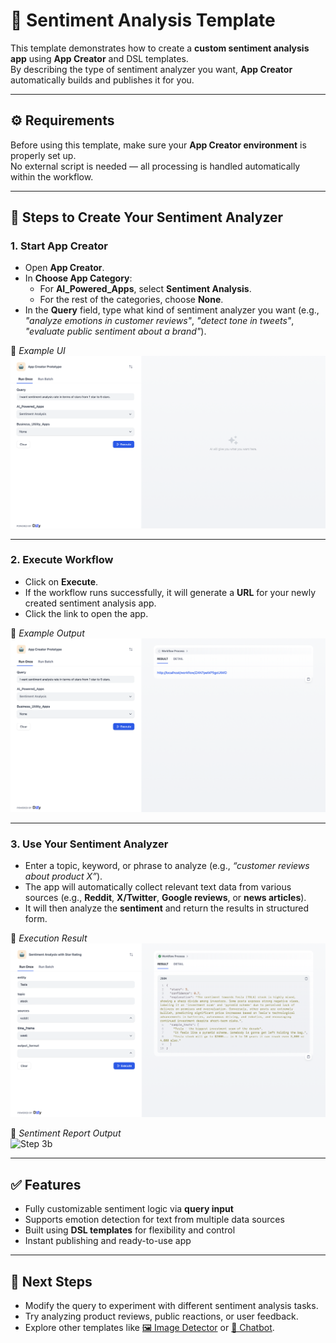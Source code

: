 
# 💬 Sentiment Analysis Template

This template demonstrates how to create a **custom sentiment analysis app** using **App Creator** and DSL templates.  
By describing the type of sentiment analyzer you want, **App Creator** automatically builds and publishes it for you.

---
## ⚙️ Requirements

Before using this template, make sure your **App Creator environment** is properly set up.  
No external script is needed — all processing is handled automatically within the workflow.

---

## 📌 Steps to Create Your Sentiment Analyzer

### 1. Start App Creator
- Open **App Creator**.  
- In **Choose App Category**:  
  - For **AI_Powered_Apps**, select **Sentiment Analysis**.  
  - For the rest of the categories, choose **None**.  
- In the **Query** field, type what kind of sentiment analyzer you want (e.g., *"analyze emotions in customer reviews"*, *"detect tone in tweets"*, *"evaluate public sentiment about a brand"*).  

💬 *Example UI*  
![Step 1](https://github.com/ExperienceHunter/dify/blob/main/dify/template/README/Images/SentimentAnalysis_Image_1.png)

---

### 2. Execute Workflow
- Click on **Execute**.  
- If the workflow runs successfully, it will generate a **URL** for your newly created sentiment analysis app.  
- Click the link to open the app.  

💬 *Example Output*  
![Step 2](https://github.com/ExperienceHunter/dify/blob/main/dify/template/README/Images/SentimentAnalysis_Image_2.png)

---

### 3. Use Your Sentiment Analyzer
- Enter a topic, keyword, or phrase to analyze (e.g., *“customer reviews about product X”*).  
- The app will automatically collect relevant text data from various sources (e.g., **Reddit**, **X/Twitter**, **Google reviews**, or **news articles**).  
- It will then analyze the **sentiment** and return the results in structured form.

💬 *Execution Result*  
![Step 3a](https://github.com/ExperienceHunter/dify/blob/main/dify/template/README/Images/SentimentAnalysis_Image_3.png)

💬 *Sentiment Report Output*  
![Step 3b](https://github.com/ExperienceHunter/dify/blob/main/dify/template/README/Images/SentimentAnalysis_Image_4.png)

---

## ✅ Features
- Fully customizable sentiment logic via **query input**  
- Supports emotion detection for text from multiple data sources  
- Built using **DSL templates** for flexibility and control  
- Instant publishing and ready-to-use app  

---

## 📂 Next Steps
- Modify the query to experiment with different sentiment analysis tasks.  
- Try analyzing product reviews, public reactions, or user feedback.  
- Explore other templates like [🖼️ Image Detector](../image_detector/README.md) or [🤖 Chatbot](../chatbot/README.md).  
